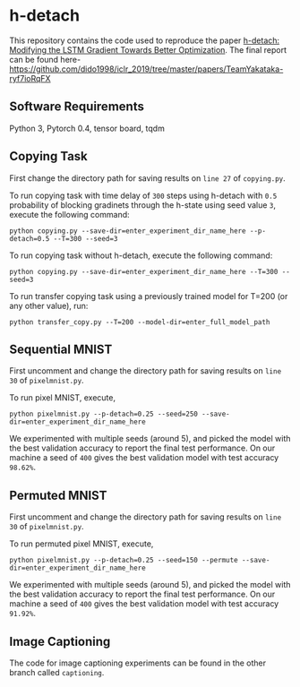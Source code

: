 # h-detach

This repository contains the code used to reproduce the paper [h-detach: Modifying the LSTM Gradient Towards Better Optimization](https://arxiv.org/abs/1810.03023). The final report can be found here- https://github.com/dido1998/iclr_2019/tree/master/papers/TeamYakataka-ryf7ioRqFX

## Software Requirements

Python 3, Pytorch 0.4, tensor board, tqdm

## Copying Task

First change the directory path for saving results on `line 27` of `copying.py`. 

To run copying task with time delay of `300` steps using h-detach with `0.5` probability of blocking gradinets through the h-state using seed value `3`, execute the following command:

`python copying.py --save-dir=enter_experiment_dir_name_here --p-detach=0.5 --T=300 --seed=3`

To run copying task without h-detach, execute the following command:

`python copying.py --save-dir=enter_experiment_dir_name_here --T=300 --seed=3`

To run transfer copying task using a previously trained model for T=200 (or any other value), run:

`python transfer_copy.py --T=200 --model-dir=enter_full_model_path`


## Sequential MNIST

First uncomment and change the directory path for saving results on `line 30` of `pixelmnist.py`.

To run pixel MNIST, execute,

`python pixelmnist.py --p-detach=0.25 --seed=250 --save-dir=enter_experiment_dir_name_here`

We experimented with multiple seeds (around 5), and picked the model with the best validation accuracy to report the final test performance. On our machine a seed of `400` gives the best validation model with test accuracy `98.62%`.

## Permuted MNIST

First uncomment and change the directory path for saving results on `line 30` of `pixelmnist.py`.

To run permuted pixel MNIST, execute,

`python pixelmnist.py --p-detach=0.25 --seed=150 --permute --save-dir=enter_experiment_dir_name_here`

We experimented with multiple seeds (around 5), and picked the model with the best validation accuracy to report the final test performance. On our machine a seed of `400` gives the best validation model with test accuracy `91.92%`.

## Image Captioning

The code for image captioning experiments can be found in the other branch called `captioning`.

